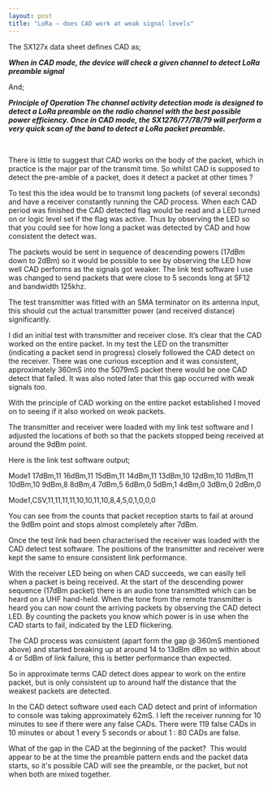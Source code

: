 ```yaml
---
layout: post
title: "LoRa – does CAD work at weak signal levels"
---
```


The SX127x data sheet defines CAD as;

***When in CAD mode, the device will check a given channel to detect LoRa preamble signal***

And;


***Principle of Operation
The channel activity detection mode is designed to detect a LoRa preamble on the radio channel with the best possible power efficiency. Once in CAD mode, the SX1276/77/78/79 will perform a very quick scan of the band to detect a LoRa packet preamble.***

<br>

There is little to suggest that CAD works on the body of the packet, which in practice is the major par of the transmit time. So whilst CAD is supposed to detect the pre-amble of a packet, does it detect a packet at other times ?

To test this the idea would be to transmit long packets (of several seconds) and have a receiver constantly running the CAD process. When each CAD period was finished the CAD detected flag would be read and a LED turned on or logic level set if the flag was active. Thus by observing the LED so that you could see for how long a packet was detected by CAD and how consistent the detect was.

The packets would be sent in sequence of descending powers (17dBm down to 2dBm) so it would be possible to see by observing the LED how well CAD performs as the signals got weaker. The link test software I use was changed to send packets that were close to 5 seconds long at SF12 and bandwidth 125khz.

The test transmitter was fitted with an SMA terminator on its antenna input, this should cut the actual transmitter power (and received distance) significantly.

I did an initial test with transmitter and receiver close. It’s clear that the CAD worked on the entire packet. In my test the LED on the transmitter (indicating a packet send in progress) closely followed the CAD detect on the receiver. There was one curious exception and it was consistent, approximately 360mS into the 5079mS packet there would be one CAD detect that failed. It was also noted later that this gap occurred with weak signals too.

With the principle of CAD working on the entire packet established I moved on to seeing if it also worked on weak packets.

The transmitter and receiver were loaded with my link test software and I adjusted the locations of both so that the packets stopped being received at around the 9dBm point.

Here is the link test software output;

Mode1 17dBm,11 16dBm,11 15dBm,11 14dBm,11 13dBm,10 12dBm,10 11dBm,11 10dBm,10 9dBm,8 8dBm,4 7dBm,5 6dBm,0 5dBm,1 4dBm,0 3dBm,0 2dBm,0

Mode1,CSV,11,11,11,11,10,10,11,10,8,4,5,0,1,0,0,0

You can see from the counts that packet reception starts to fail at around the 9dBm point and stops almost completely after 7dBm.

Once the test link had been characterised the receiver was loaded with the CAD detect test software. The positions of the transmitter and receiver were kept the same to ensure consistent link performance.

With the receiver LED being on when CAD succeeds, we can easily tell when a packet is being received. At the start of the descending power sequence (17dBm packet) there is an audio tone transmitted which can be heard on a UHF hand-held. When the tone from the remote transmitter is heard you can now count the arriving packets by observing the CAD detect LED. By counting the packets you know which power is in use when the CAD starts to fail, indicated by the LED flickering.

The CAD process was consistent (apart form the gap @ 360mS mentioned above) and started breaking up at around 14 to 13dBm dBm so within about 4 or 5dBm of link failure, this is better performance than expected.

So in approximate terms CAD detect does appear to work on the entire packet, but is only consistent up to around half the distance that the weakest packets are detected.

In the CAD detect software used each CAD detect and print of information to console was taking approximately 62mS. I left the receiver running for 10 minutes to see if there were any false CADs. There were 119 false CADs in 10 minutes or about 1 every 5 seconds or about 1 : 80 CADs are false.

What of the gap in the CAD at the beginning of the packet?  This would appear to be at the time the preamble pattern ends and the packet data starts, so it's possible CAD will see the preamble, or the packet, but not when both are mixed together.